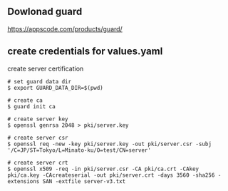 ## Dowlonad guard

https://appscode.com/products/guard/

## create credentials for values.yaml

create server certification

```
# set guard data dir
$ export GUARD_DATA_DIR=$(pwd)

# create ca
$ guard init ca

# create server key
$ openssl genrsa 2048 > pki/server.key

# create server csr
$ openssl req -new -key pki/server.key -out pki/server.csr -subj '/C=JP/ST=Tokyo/L=Minato-ku/O=test/CN=server'

# create server crt
$ openssl x509 -req -in pki/server.csr -CA pki/ca.crt -CAkey pki/ca.key -CAcreateserial -out pki/server.crt -days 3560 -sha256 -extensions SAN -extfile server-v3.txt
```
